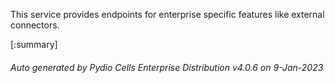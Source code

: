 






This service provides endpoints for enterprise specific features like external connectors.

[:summary]

###### Auto generated by Pydio Cells Enterprise Distribution v4.0.6 on 9-Jan-2023
